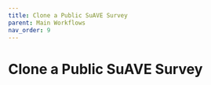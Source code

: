 ```yaml
---
title: Clone a Public SuAVE Survey
parent: Main Workflows
nav_order: 9
---
```


# Clone a Public SuAVE Survey

